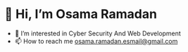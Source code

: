 # 👋 Hi, I’m Osama Ramadan
- 👀 I’m interested in Cyber Security And Web Development
- 📫 How to reach me osama.ramadan.esmail@gmail.com
